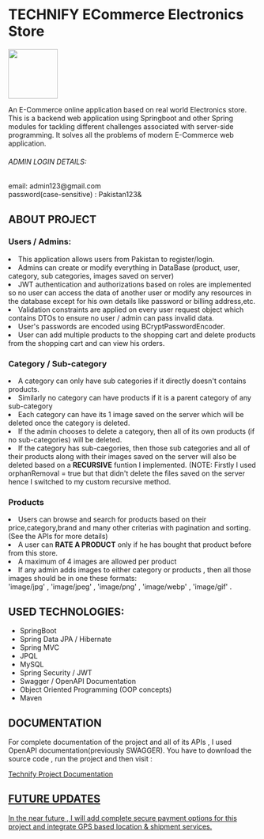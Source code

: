 <h1>TECHNIFY ECommerce Electronics Store</h1>

<img height = '100px' src = "https://discovertemplate.com/wp-content/uploads/2020/12/DT_G65_Electronic-Animated-GIF-Icon-Pack-2.gif">
<p> An E-Commerce online application based on real world Electronics store. This is a backend web application using Springboot and other Spring modules for tackling different challenges associated with server-side programming. It solves all the problems of modern E-Commerce web application. </p>
<h6> ADMIN LOGIN DETAILS: </h6>
<p> email: admin123@gmail.com <br>
 password(case-sensitive) : Pakistan123& </p>

 
 <h2>ABOUT PROJECT</h2>
 
 <h3>Users / Admins:</h3>
 <li>This application allows users from Pakistan to register/login.</li> 
 <li>Admins can create or modify everything in DataBase (product, user, category, sub categories, images saved on server)</li>
 <li> JWT authentication and authorizations based on roles are implemented so no user can access the data of another user or modify any resources in the database except for his own 
  details like password or billing address,etc.</li>
 <li>Validation constraints are applied on every user request object which contains DTOs to ensure no user / admin can
 pass invalid data.</li>
 <li> User's passwords are encoded using BCryptPasswordEncoder.
 <li>User can add multiple products to the shopping cart and delete products from the shopping cart and can view his  orders.</li>

 <h3>Category / Sub-category</h3>
 <li>A category can only have sub categories if it directly doesn't contains products.</li>
 <li>Similarly no category can have products if it is a parent category of any sub-category</li>
 <li>Each category can have its 1 image saved on the server which will be deleted once the category is deleted.</li>
 <li>If the admin chooses to delete a category, then  all of its own products
  (if no sub-categories) will be deleted.</li> 
  <li>If the category has sub-caegories, then those sub categories and all of their products along with their images saved on the 
   server will also be deleted based on a <b>RECURSIVE</b> funtion I implemented. (NOTE: Firstly I used orphanRemoval = true 
  but that didn't delete the files saved on the server hence I switched to my custom recursive method.</li>
  
 <h3>Products</h3>
 <li>Users can browse and search for products based on their price,category,brand and many other criterias with pagination and sorting.(See the APIs for
 more details)</li>
 <li>A user can <b>RATE A PRODUCT</b> only if he has bought that product before from this store. </li>
 <li>A maximum of 4 images are allowed per product</li>
 <li>If any admin adds images to either category or products , then all those images should be in one these formats: <br>
     'image/jpg' , 'image/jpeg' , 'image/png' , 'image/webp' , 'image/gif' .</li>

 <h2>USED TECHNOLOGIES:</h2>
 <ul>
   <li>SpringBoot</li>
   <li>Spring Data JPA / Hibernate </li>
   <li>Spring MVC </li>
   <li>JPQL </li>
   <li>MySQL</li>
   <li>Spring Security / JWT </li>
   <li>Swagger / OpenAPI Documentation </li>
   <li>Object Oriented Programming (OOP concepts) </li>
   <li>Maven</li>
 </ul>

  <h2> DOCUMENTATION </h2>
 <p> For complete documentation of the project and all of its APIs , I used OpenAPI documentation(previously SWAGGER).
 You have to download the source code , run the project and then visit :</p>
 <p><a href = "http://localhost:9090/swagger-ui/index.html"> Technify Project Documentation</p>
 <h2>FUTURE UPDATES</h2>
 <p>In the near future , I will add complete secure payment options for this project and integrate GPS based location & 
 shipment services.</p>
 
 
